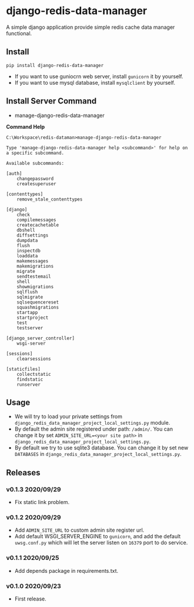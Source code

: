 # django-redis-data-manager

A simple django application provide simple redis cache data manager functional.


## Install

```
pip install django-redis-data-manager
```

- If you want to use guniocrn web server, install `gunicorn` it by yourself.
- If you want to use mysql database, install `mysqlclient` by yourself.

## Install Server Command

- manage-django-redis-data-manager

**Command Help**

```
C:\Workspace\redis-dataman>manage-django-redis-data-manager

Type 'manage-django-redis-data-manager help <subcommand>' for help on a specific subcommand.

Available subcommands:

[auth]
    changepassword
    createsuperuser

[contenttypes]
    remove_stale_contenttypes

[django]
    check
    compilemessages
    createcachetable
    dbshell
    diffsettings
    dumpdata
    flush
    inspectdb
    loaddata
    makemessages
    makemigrations
    migrate
    sendtestemail
    shell
    showmigrations
    sqlflush
    sqlmigrate
    sqlsequencereset
    squashmigrations
    startapp
    startproject
    test
    testserver

[django_server_controller]
    wsgi-server

[sessions]
    clearsessions

[staticfiles]
    collectstatic
    findstatic
    runserver
```

## Usage

- We will try to load your private settings from `django_redis_data_manager_project_local_settings.py` module.
- By default the admin site registered under path: `/admin/`. You can change it by set `ADMIN_SITE_URL=<your site path>` in `django_redis_data_manager_project_local_settings.py`.
- By default we try to use sqlite3 database. You can change it by set new `DATABASES` in `django_redis_data_manager_project_local_settings.py`.

## Releases

### v0.1.3 2020/09/29

- Fix static link problem.

### v0.1.2 2020/09/29

- Add `ADMIN_SITE_URL` to custom admin site register url.
- Add default WSGI_SERVER_ENGINE to `gunicorn`, and add the default `uwsg.conf.py` which will let the server listen on `16379` port to do service.

### v0.1.1 2020/09/25

- Add depends package in requirements.txt.

### v0.1.0 2020/09/23

- First release.